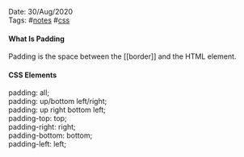 Date: 30/Aug/2020  
Tags: #[notes](../notes.md) #[css](css.md)

#### What Is Padding
Padding is the space between the [[border]] and the HTML element.

#### CSS Elements
padding: all;  
padding: up/bottom left/right;  
padding: up right bottom left;  
padding-top: top;  
padding-right: right;  
padding-bottom: bottom;  
padding-left: left;  

